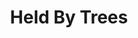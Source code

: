 ---
title: "Held By Trees"
summary: "Held By Trees is a British instrumental post-rock collaboration of musicians who took part in the sessions for , and , led by . \"Other inspirations include the minimal piano work of Ryuichi Sakamoto, and early 70's Pink Floyd\" according to Held By Trees' Bandcamp bio."
image: "held-by-trees.jpg"
apple_music_artist_url: "https://music.apple.com/gb/artist/held-by-trees/1551707363"
---